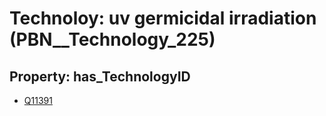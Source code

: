 # Technoloy: __uv germicidal irradiation__ (PBN__Technology_225)

## Property: has_TechnologyID

* [Q11391](Q11391)

